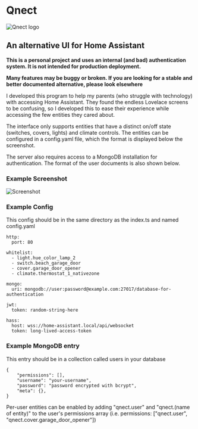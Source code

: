 # Qnect
![Qnect logo](https://geoge.ml/imgs/qnect.png)

## An alternative UI for Home Assistant
__This is a personal project and uses an internal (and bad) authentication system. It is not intended for production deployment.__

__Many features may be buggy or broken. If you are looking for a stable and better documented alternative, please look elsewhere__

I developed this program to help my parents (who struggle with technology) with accessing Home Assistant. They found the endless Lovelace screens to be confusing, so I developed this to ease their experience while accessing the few entities they cared about. 

The interface only supports entities that have a distinct on/off state (switches, covers, lights) and climate controls. The entities can be configured in a config.yaml file, which the format is displayed below the screenshot. 

The server also requires access to a MongoDB installation for authentication. The format of the user documents is also shown below.

### Example Screenshot
![Screenshot](https://geoge.ml/imgs/qnect%20smart%20home%20manager.png)

### Example Config
This config should be in the same directory as the index.ts and named config.yaml
```[language=yaml]
http:
  port: 80

whitelist:
  - light.hue_color_lamp_2
  - switch.beach_garage_door
  - cover.garage_door_opener
  - climate.thermostat_1_nativezone

mongo:
  uri: mongodb://user:password@example.com:27017/database-for-authentication

jwt:
  token: random-string-here

hass:
  host: wss://home-assistant.local/api/websocket
  token: long-lived-access-token

```

### Example MongoDB entry
This entry should be in a collection called users in your database
```[language=json]
{
    "permissions": [],
    "username": "your-username",
    "password": "password encrypted with bcrypt",
    "meta": {},
}
```
Per-user entities can be enabled by adding "qnect.user" and "qnect.(name of entity)" to the user's permissions array (i.e. permissions: ["qnect.user", "qnect.cover.garage_door_opener"])